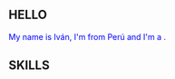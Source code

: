 ## HELLO

<span style="color: blue">
    My name is Iván, I'm from Perú and I'm a .
</span> 

## SKILLS